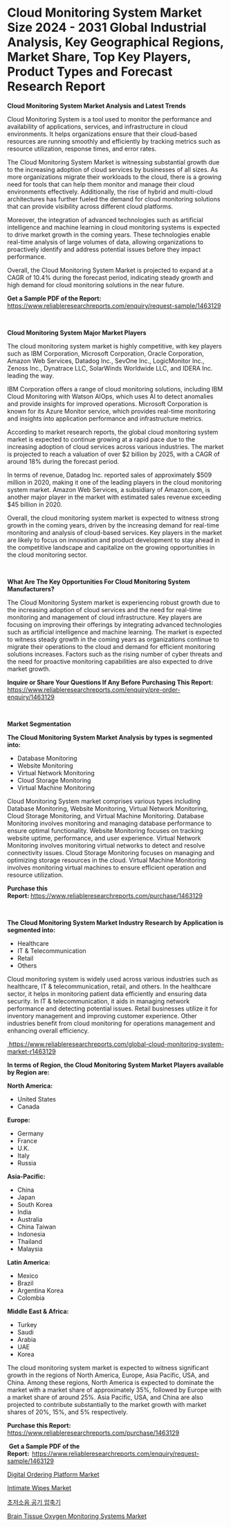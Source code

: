 <p><h1>Cloud Monitoring System Market Size 2024 - 2031 Global Industrial Analysis, Key Geographical Regions, Market Share, Top Key Players, Product Types and Forecast Research Report</h1></p><p><strong>Cloud Monitoring System Market Analysis and Latest Trends</strong></p>
<p><p>Cloud Monitoring System is a tool used to monitor the performance and availability of applications, services, and infrastructure in cloud environments. It helps organizations ensure that their cloud-based resources are running smoothly and efficiently by tracking metrics such as resource utilization, response times, and error rates.</p><p>The Cloud Monitoring System Market is witnessing substantial growth due to the increasing adoption of cloud services by businesses of all sizes. As more organizations migrate their workloads to the cloud, there is a growing need for tools that can help them monitor and manage their cloud environments effectively. Additionally, the rise of hybrid and multi-cloud architectures has further fueled the demand for cloud monitoring solutions that can provide visibility across different cloud platforms.</p><p>Moreover, the integration of advanced technologies such as artificial intelligence and machine learning in cloud monitoring systems is expected to drive market growth in the coming years. These technologies enable real-time analysis of large volumes of data, allowing organizations to proactively identify and address potential issues before they impact performance.</p><p>Overall, the Cloud Monitoring System Market is projected to expand at a CAGR of 10.4% during the forecast period, indicating steady growth and high demand for cloud monitoring solutions in the near future.</p></p>
<p><strong>Get a Sample PDF of the Report:&nbsp;</strong> <a href="https://www.reliableresearchreports.com/enquiry/request-sample/1463129">https://www.reliableresearchreports.com/enquiry/request-sample/1463129</a></p>
<p>&nbsp;</p>
<p><strong>Cloud Monitoring System Major Market Players</strong></p>
<p><p>The cloud monitoring system market is highly competitive, with key players such as IBM Corporation, Microsoft Corporation, Oracle Corporation, Amazon Web Services, Datadog Inc., SevOne Inc., LogicMonitor Inc., Zenoss Inc., Dynatrace LLC, SolarWinds Worldwide LLC, and IDERA Inc. leading the way. </p><p>IBM Corporation offers a range of cloud monitoring solutions, including IBM Cloud Monitoring with Watson AIOps, which uses AI to detect anomalies and provide insights for improved operations. Microsoft Corporation is known for its Azure Monitor service, which provides real-time monitoring and insights into application performance and infrastructure metrics.</p><p>According to market research reports, the global cloud monitoring system market is expected to continue growing at a rapid pace due to the increasing adoption of cloud services across various industries. The market is projected to reach a valuation of over $2 billion by 2025, with a CAGR of around 18% during the forecast period.</p><p>In terms of revenue, Datadog Inc. reported sales of approximately $509 million in 2020, making it one of the leading players in the cloud monitoring system market. Amazon Web Services, a subsidiary of Amazon.com, is another major player in the market with estimated sales revenue exceeding $45 billion in 2020.</p><p>Overall, the cloud monitoring system market is expected to witness strong growth in the coming years, driven by the increasing demand for real-time monitoring and analysis of cloud-based services. Key players in the market are likely to focus on innovation and product development to stay ahead in the competitive landscape and capitalize on the growing opportunities in the cloud monitoring sector.</p></p>
<p>&nbsp;</p>
<p><strong>What Are The Key Opportunities For Cloud Monitoring System Manufacturers?</strong></p>
<p><p>The Cloud Monitoring System market is experiencing robust growth due to the increasing adoption of cloud services and the need for real-time monitoring and management of cloud infrastructure. Key players are focusing on improving their offerings by integrating advanced technologies such as artificial intelligence and machine learning. The market is expected to witness steady growth in the coming years as organizations continue to migrate their operations to the cloud and demand for efficient monitoring solutions increases. Factors such as the rising number of cyber threats and the need for proactive monitoring capabilities are also expected to drive market growth.</p></p>
<p><strong>Inquire or Share Your Questions If Any Before Purchasing This Report:</strong> <a href="https://www.reliableresearchreports.com/enquiry/pre-order-enquiry/1463129">https://www.reliableresearchreports.com/enquiry/pre-order-enquiry/1463129</a></p>
<p>&nbsp;</p>
<p><strong>Market Segmentation</strong></p>
<p><strong>The Cloud Monitoring System Market Analysis by types is segmented into:</strong></p>
<p><ul><li>Database Monitoring</li><li>Website Monitoring</li><li>Virtual Network Monitoring</li><li>Cloud Storage Monitoring</li><li>Virtual Machine Monitoring</li></ul></p>
<p><p>Cloud Monitoring System market comprises various types including Database Monitoring, Website Monitoring, Virtual Network Monitoring, Cloud Storage Monitoring, and Virtual Machine Monitoring. Database Monitoring involves monitoring and managing database performance to ensure optimal functionality. Website Monitoring focuses on tracking website uptime, performance, and user experience. Virtual Network Monitoring involves monitoring virtual networks to detect and resolve connectivity issues. Cloud Storage Monitoring focuses on managing and optimizing storage resources in the cloud. Virtual Machine Monitoring involves monitoring virtual machines to ensure efficient operation and resource utilization.</p></p>
<p><strong>Purchase this Report:&nbsp;</strong><a href="https://www.reliableresearchreports.com/purchase/1463129">https://www.reliableresearchreports.com/purchase/1463129</a></p>
<p>&nbsp;</p>
<p><strong>The Cloud Monitoring System Market Industry Research by Application is segmented into:</strong></p>
<p><ul><li>Healthcare</li><li>IT & Telecommunication</li><li>Retail</li><li>Others</li></ul></p>
<p><p>Cloud monitoring system is widely used across various industries such as healthcare, IT & telecommunication, retail, and others. In the healthcare sector, it helps in monitoring patient data efficiently and ensuring data security. In IT & telecommunication, it aids in managing network performance and detecting potential issues. Retail businesses utilize it for inventory management and improving customer experience. Other industries benefit from cloud monitoring for operations management and enhancing overall efficiency.</p></p>
<p><a href="https://www.reliableresearchreports.com/global-cloud-monitoring-system-market-r1463129">&nbsp;https://www.reliableresearchreports.com/global-cloud-monitoring-system-market-r1463129</a></p>
<p><strong>In terms of Region, the Cloud Monitoring System Market Players available by Region are:</strong></p>
<p>
    <p> <strong> North America: </strong>
        <ul>
            <li>United States</li>
            <li>Canada</li>
        </ul>
        </p> 
    <p> <strong> Europe: </strong>
        <ul>
            <li>Germany</li>
            <li>France</li>
            <li>U.K.</li>
            <li>Italy</li>
            <li>Russia</li>
        </ul>
        </p> 
    <p> <strong> Asia-Pacific: </strong>
        <ul>
            <li>China</li>
            <li>Japan</li>
            <li>South Korea</li>
            <li>India</li>
            <li>Australia</li>
            <li>China Taiwan</li>
            <li>Indonesia</li>
            <li>Thailand</li>
            <li>Malaysia</li>
        </ul>
        </p> 
    <p> <strong> Latin America: </strong>
        <ul>
            <li>Mexico</li>
            <li>Brazil</li>
            <li>Argentina Korea</li>
            <li>Colombia</li>
        </ul>
        </p> 
    <p> <strong> Middle East & Africa: </strong>
        <ul>
            <li>Turkey</li>
            <li>Saudi</li>
            <li>Arabia</li>
            <li>UAE</li>
            <li>Korea</li>
        </ul>
    </p>
    </p>
<p><p>The cloud monitoring system market is expected to witness significant growth in the regions of North America, Europe, Asia Pacific, USA, and China. Among these regions, North America is expected to dominate the market with a market share of approximately 35%, followed by Europe with a market share of around 25%. Asia Pacific, USA, and China are also projected to contribute substantially to the market growth with market shares of 20%, 15%, and 5% respectively.</p></p>
<p><strong>Purchase this Report: </strong><a href="https://www.reliableresearchreports.com/purchase/1463129">https://www.reliableresearchreports.com/purchase/1463129</a></p>
<p>&nbsp;<strong>Get a Sample PDF of the Report:&nbsp;&nbsp;</strong><a href="https://www.reliableresearchreports.com/enquiry/request-sample/1463129">https://www.reliableresearchreports.com/enquiry/request-sample/1463129</a></p>
<p><strong></strong></p>
<p><p><a href="https://github.com/RichRobinson5/Market-Research-Report-List-5/blob/main/digital-ordering-platform-market.md">Digital Ordering Platform Market</a></p><p><a href="https://www.linkedin.com/pulse/intimate-wipes-market-size-outlook-forecast-2024-2031-reseachly-tx9re?trackingId=KoIJAd4ORfItAqVxDb34mQ%3D%3D">Intimate Wipes Market</a></p><p><a href="https://medium.com/@monserratemohr/%EC%B4%88%EA%B3%A0%EC%86%8D-%EC%97%90%EC%96%B4%EC%BB%B4%ED%94%84%EB%A0%88%EC%84%9C-%EC%8B%9C%EC%9E%A5-%EA%B7%9C%EB%AA%A8%EB%8A%94-%EA%B8%80%EB%A1%9C%EB%B2%8C-%EC%82%B0%EC%97%85%EC%97%90%EC%84%9C-%EC%B5%9C%EC%83%81%EC%9D%98-%EB%A7%88%EC%BC%80%ED%8C%85-%EC%B1%84%EB%84%90%EC%9D%84-%EB%B3%B4%EC%97%AC%EC%A4%8D%EB%8B%88%EB%8B%A4-1c91e5ac7fdf">초저소음 공기 압축기</a></p><p><a href="https://www.linkedin.com/pulse/brain-tissue-oxygen-monitoring-systems-market-furnishes-information-gunze?trackingId=wheMaoO1XGQhoglNkJ18oA%3D%3D">Brain Tissue Oxygen Monitoring Systems Market</a></p></p>